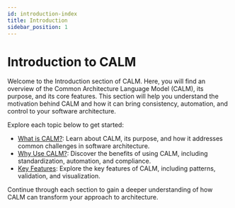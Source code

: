 ```yaml
---
id: introduction-index
title: Introduction
sidebar_position: 1
---
```


# Introduction to CALM

Welcome to the Introduction section of CALM. Here, you will find an overview of the Common Architecture Language Model (CALM), its purpose, and its core features. This section will help you understand the motivation behind CALM and how it can bring consistency, automation, and control to your software architecture.

Explore each topic below to get started:

- [What is CALM?](what-is-calm): Learn about CALM, its purpose, and how it addresses common challenges in software architecture.
- [Why Use CALM?](why-use-calm): Discover the benefits of using CALM, including standardization, automation, and compliance.
- [Key Features](key-features): Explore the key features of CALM, including patterns, validation, and visualization.

Continue through each section to gain a deeper understanding of how CALM can transform your approach to architecture.
